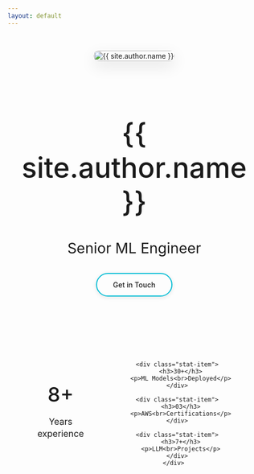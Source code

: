 ```yaml
---
layout: default
---
```


<div class="profile-page">
 

  <div class="profile-content">
    <div class="profile-header">
      <div class="text-content">
        <h1 class="name">{{ site.author.name }}</h1>
        <h2 class="title">Senior ML Engineer</h2>
         <a href="https://calendly.com/murtazaarif2k16/30min" target="_blank" class="cta-button">Get in Touch</a>
      </div>
      <div class="profile-image">
        <img src="https://i.ibb.co/KGF2CLs/murtaza.jpg" alt="{{ site.author.name }}" />
      </div>
    </div>
<br>
<br>
    <div class="stats">
      <div class="stat-item">
        <h3>8+</h3>
        <p>Years<br>experience</p>
      </div>
      
      <div class="stat-item">
        <h3>30+</h3>
        <p>ML Models<br>Deployed</p>
      </div>
      
      <div class="stat-item">
        <h3>03</h3>
        <p>AWS<br>Certifications</p>
      </div>
      
      <div class="stat-item">
        <h3>7+</h3>
        <p>LLM<br>Projects</p>
      </div>
    </div>
  </div>
</div>

<style>
.profile-page {
  display: flex;
  flex-direction: column;
  align-items: center;
  padding: 2rem;
  max-width: 1200px;
  margin: 0 auto;
}

.social-links {
  display: flex;
  gap: 1.5rem;
  margin-bottom: 2rem;
}

.social-icon {
  width: 45px;
  height: 45px;
  border: 2px solid var(--text-color);
  border-radius: 50%;
  display: flex;
  align-items: center;
  justify-content: center;
  color: var(--text-color);
  font-size: 1.2rem;
  transition: all 0.3s ease;
}

.social-icon:hover {
  background-color: var(--text-color);
  color: var(--bg-color);
  transform: translateY(-3px);
}

.profile-content {
  text-align: center;
  width: 100%;
}

.profile-header {
  display: flex;
  align-items: center;
  justify-content: space-between;
  margin-bottom: 3rem;
  gap: 2rem;
}

.text-content {
  flex: 1;
  text-align: left;
}

.profile-image {
  flex: 1;
  max-width: 300px;
}

.profile-image img {
  width: 100%;
  height: auto;
  border-radius: 20px;
  box-shadow: 0 10px 30px rgba(0,0,0,0.1);
  transition: transform 0.3s ease;
}

.profile-image img:hover {
  transform: translateY(-5px);
}

.name {
  font-size: 3.5rem;
  font-weight: 500;
  margin-bottom: 0.5rem;
  color: var(--text-color);
}

.title {
  font-size: 1.8rem;
  color: var(--secondary);
  font-weight: 400;
  margin-bottom: 2rem;
}

.cta-button {
  display: inline-block;
  padding: 0.8rem 2rem;
  background-color: var(--text-color);
  color: var(--bg-color);
  border-radius: 50px;
  text-decoration: none;
  font-weight: 500;
  transition: all 0.3s ease;
  box-shadow: 0 2px 8px rgba(0,0,0,0.1);
  border: 2px solid #00bcd4;
  position: relative;
  background: linear-gradient(var(--text-color), var(--text-color)) padding-box,
              linear-gradient(45deg, #00bcd4, #2196f3) border-box;
}

.cta-button:hover {
  transform: translateY(-3px);
  box-shadow: 0 4px 12px rgba(0,0,0,0.2);
  background: linear-gradient(var(--text-color), var(--text-color)) padding-box,
              linear-gradient(45deg, #2196f3, #00bcd4) border-box;
}

.stats {
  display: flex;
  justify-content: center;
  gap: 4rem;
  flex-wrap: wrap;
  margin-top: 2rem;
}

.stat-item {
  text-align: center;
}

.stat-item h3 {
  font-size: 2.5rem;
  font-weight: 500;
  margin-bottom: 0.5rem;
  color: var(--text-color);
}

.stat-item p {
  font-size: 1.1rem;
  color: var(--secondary);
  line-height: 1.4;
}

@media (max-width: 968px) {
  .profile-header {
    flex-direction: column-reverse;
    text-align: center;
  }
  
  .text-content {
    text-align: center;
  }
  
  .profile-image {
    max-width: 300px;
  }
}

@media (max-width: 768px) {
  .name {
    font-size: 2.5rem;
  }
  
  .title {
    font-size: 1.4rem;
  }
  
  .stats {
    gap: 2rem;
  }
  
  .stat-item h3 {
    font-size: 2rem;
  }
  
  .stat-item p {
    font-size: 1rem;
  }
}

@media (prefers-color-scheme: dark) {
  .social-icon {
    border-color: var(--text-color);
    color: var(--text-color);
  }
  
  .social-icon:hover {
    background-color: var(--text-color);
    color: var(--bg-color);
  }
  
  .cta-button {
    background: linear-gradient(var(--text-color), var(--text-color)) padding-box,
                linear-gradient(45deg, #00bcd4, #2196f3) border-box;
  }
  
  .cta-button:hover {
    background: linear-gradient(var(--text-color), var(--text-color)) padding-box,
                linear-gradient(45deg, #2196f3, #00bcd4) border-box;
  }
  
  .profile-image img {
    box-shadow: 0 10px 30px rgba(255,255,255,0.1);
  }
}
</style>
